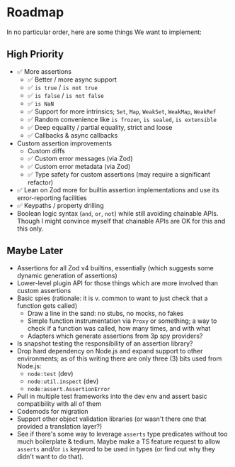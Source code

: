 # Roadmap

In no particular order, here are some things We want to implement:

## High Priority

- ✅ More assertions
  - ✅ Better / more async support
  - ✅ `is true` / `is not true`
  - ✅ `is false` / `is not false`
  - ✅ `is NaN`
  - ✅ Support for more intrinsics; `Set`, `Map`, `WeakSet`, `WeakMap`, `WeakRef`
  - ✅ Random convenience like `is frozen`, `is sealed`, `is extensible`
  - ✅ Deep equality / partial equality, strict and loose
  - ✅ Callbacks & async callbacks
- Custom assertion improvements
  - Custom diffs
  - ✅ Custom error messages (via Zod)
  - ✅ Custom error metadata (via Zod)
  - ✅ Type safety for custom assertions (may require a significant refactor)
- ✅ Lean on Zod more for builtin assertion implementations and use its error-reporting facilities
- ✅ Keypaths / property drilling
- Boolean logic syntax (`and`, `or`, `not`) while still avoiding chainable APIs. Though I might convince myself that chainable APIs are OK for this and this only.

## Maybe Later

- Assertions for all Zod v4 builtins, essentially (which suggests some dynamic generation of assertions)
- Lower-level plugin API for those things which are more involved than custom assertions
- Basic spies (rationale: it is v. common to want to just check that a function gets called)
  - Draw a line in the sand: no stubs, no mocks, no fakes
  - Simple function instrumentation via `Proxy` or something; a way to check if a function was called, how many times, and with what
  - Adapters which generate assertions from 3p spy providers?
- Is snapshot testing the responsibility of an assertion library?
- Drop hard dependency on Node.js and expand support to other environments; as of this writing there are only three (3) bits used from Node.js:
  - `node:test` (dev)
  - `node:util.inspect` (dev)
  - `node:assert.AssertionError`
- Pull in multiple test frameworks into the dev env and assert basic compatibility with all of them
- Codemods for migration
- Support other object validation libraries (or wasn't there one that provided a translation layer?)
- See if there's some way to leverage `asserts` type predicates without too much boilerplate & tedium. Maybe make a TS feature request to allow `asserts` and/or `is` keyword to be used in types (or find out why they didn't want to do that).
